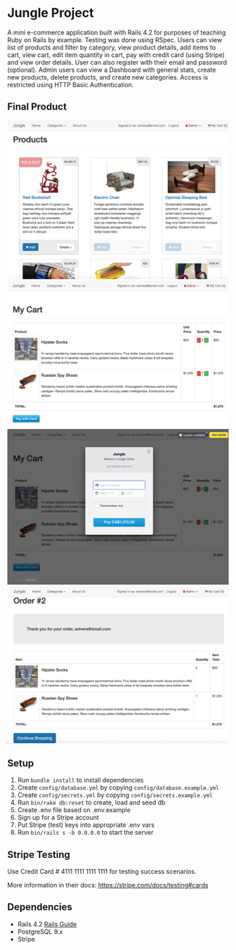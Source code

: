 # Jungle Project

A mini e-commerce application built with Rails 4.2 for purposes of teaching Ruby on Rails by example. Testing was done using RSpec.
Users can view list of products and filter by category, view product details, add items to cart, view cart, edit item quantity in cart, pay with credit card (using Stripe) and view order details. 
User can also register with their email and password (optional).
Admin users can view a Dashboard with general stats, create new products, delete products, and create new categories. Access is restricted using HTTP Basic Authentication. 

## Final Product
!["Home display"](https://github.com/soccermind/jungle-rails/blob/master/docs/AllProducts.png)
!["My cart"](https://github.com/soccermind/jungle-rails/blob/master/docs/MyCart.png)
!["Payment info"](https://github.com/soccermind/jungle-rails/blob/master/docs/PayWithCard.png)
!["Order details"](https://github.com/soccermind/jungle-rails/blob/master/docs/OrderDetails.png)


## Setup

1. Run `bundle install` to install dependencies
2. Create `config/database.yml` by copying `config/database.example.yml`
3. Create `config/secrets.yml` by copying `config/secrets.example.yml`
4. Run `bin/rake db:reset` to create, load and seed db
5. Create .env file based on .env.example
6. Sign up for a Stripe account
7. Put Stripe (test) keys into appropriate .env vars
8. Run `bin/rails s -b 0.0.0.0` to start the server

## Stripe Testing

Use Credit Card # 4111 1111 1111 1111 for testing success scenarios.

More information in their docs: <https://stripe.com/docs/testing#cards>

## Dependencies

* Rails 4.2 [Rails Guide](http://guides.rubyonrails.org/v4.2/)
* PostgreSQL 9.x
* Stripe
